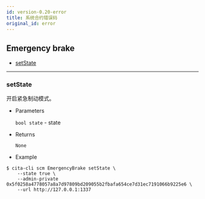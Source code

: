 ```yaml
---
id: version-0.20-error
title: 系统合约错误码
original_id: error
---
```



<h2 class="hover-list">Emergency brake</h2>

- [setState](#setState)

* * *

### setState

开启紧急制动模式。

- Parameters
    
    `bool state` - state

- Returns
    
    `None`

- Example

```shell
$ cita-cli scm EmergencyBrake setState \
    --state true \
    --admin-private 0x5f0258a4778057a8a7d97809bd209055b2fbafa654ce7d31ec7191066b9225e6 \
    --url http://127.0.0.1:1337
```